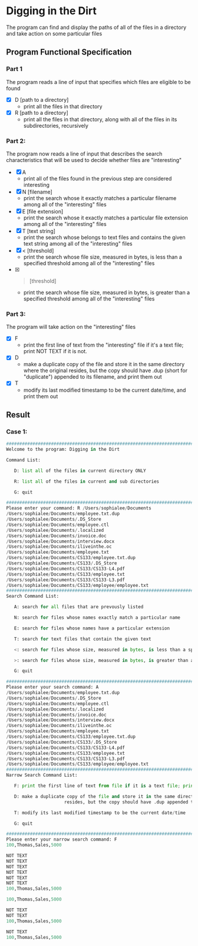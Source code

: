 # Digging in the Dirt #
The program can find and display the paths of all of the files in a directory and take action on some particular files

## Program Functional Specification ##
### Part 1 ###
The program reads a line of input that specifies which files are eligible to be found
- [x] D [path to a directory]
   *  print all the files in that directory
- [x] R [path to a directory]
   *  print all the files in that directory, along with all of the files in its subdirectories, recursively
### Part 2: ###
The program now reads a line of input that describes the search characteristics that will be used to decide whether files are "interesting"
- [x] A 
   *  print all of the files found in the previous step are considered interesting
- [x] N [filename]
   *  print the search whose it exactly matches a particular filename among all of the "interesting" files
- [x] E [file extension]
   *  print the search whose it exactly matches a particular file extension among all of the "interesting" files
- [x] T [text string]
   *  print the search whose belongs to text files and contains the given text string among all of the "interesting" files
- [x] < [threshold]
   *  print the search whose file size, measured in bytes, is less than a specified threshold among all of the "interesting" files
- [x] > [threshold]
   *  print the search whose file size, measured in bytes, is greater than a specified threshold among all of the "interesting" files
### Part 3: ###
The program will take action on the "interesting" files
- [x] F 
   *  print the first line of text from the "interesting" file if it's a text file; print NOT TEXT if it is not.
- [x] D 
   *  make a duplicate copy of the file and store it in the same directory where the original resides, but the copy should have .dup     (short for "duplicate") appended to its filename, and print them out
- [x] T 
   *  modify its last modified timestamp to be the current date/time, and print them out

## Result ##
### Case 1: ###
```python
##############################################################################################
Welcome to the program: Digging in the Dirt

Command List:

   D: list all of the files in current directory ONLY

   R: list all of the files in current and sub directories

   G: quit

##############################################################################################
Please enter your command: R /Users/sophialee/Documents
/Users/sophialee/Documents/employee.txt.dup
/Users/sophialee/Documents/.DS_Store
/Users/sophialee/Documents/employee.ctl
/Users/sophialee/Documents/.localized
/Users/sophialee/Documents/invoice.doc
/Users/sophialee/Documents/interview.docx
/Users/sophialee/Documents/iliveinthe.oc
/Users/sophialee/Documents/employee.txt
/Users/sophialee/Documents/CS133/employee.txt.dup
/Users/sophialee/Documents/CS133/.DS_Store
/Users/sophialee/Documents/CS133/CS133-L4.pdf
/Users/sophialee/Documents/CS133/employee.txt
/Users/sophialee/Documents/CS133/CS133-L3.pdf
/Users/sophialee/Documents/CS133/employee/employee.txt
##############################################################################################
Search Command List:

   A: search for all files that are prevously listed

   N: search for files whose names exactly match a particular name

   E: search for files whose names have a particular extension

   T: search for text files that contain the given text

   <: search for files whose size, measured in bytes, is less than a specified threshold

   >: search for files whose size, measured in bytes, is greater than a specified threshold

   G: quit

##############################################################################################
Please enter your search command: A
/Users/sophialee/Documents/employee.txt.dup
/Users/sophialee/Documents/.DS_Store
/Users/sophialee/Documents/employee.ctl
/Users/sophialee/Documents/.localized
/Users/sophialee/Documents/invoice.doc
/Users/sophialee/Documents/interview.docx
/Users/sophialee/Documents/iliveinthe.oc
/Users/sophialee/Documents/employee.txt
/Users/sophialee/Documents/CS133/employee.txt.dup
/Users/sophialee/Documents/CS133/.DS_Store
/Users/sophialee/Documents/CS133/CS133-L4.pdf
/Users/sophialee/Documents/CS133/employee.txt
/Users/sophialee/Documents/CS133/CS133-L3.pdf
/Users/sophialee/Documents/CS133/employee/employee.txt
##############################################################################################
Narrow Search Command List:

   F: print the first line of text from file if it is a text file; print NOT TEXT if not

   D: make a duplicate copy of the file and store it in the same directory where the original
                      resides, but the copy should have .dup appended to its filename

   T: modify its last modified timestamp to be the current date/time

   G: quit

##############################################################################################
Please enter your narrow search command: F
100,Thomas,Sales,5000

NOT TEXT
NOT TEXT
NOT TEXT
NOT TEXT
NOT TEXT
NOT TEXT
100,Thomas,Sales,5000

100,Thomas,Sales,5000

NOT TEXT
NOT TEXT
100,Thomas,Sales,5000

NOT TEXT
100,Thomas,Sales,5000
```
